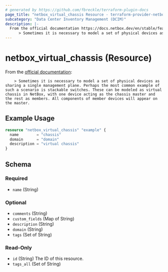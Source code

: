 ```yaml
---
# generated by https://github.com/fbreckle/terraform-plugin-docs
page_title: "netbox_virtual_chassis Resource - terraform-provider-netbox"
subcategory: "Data Center Inventory Management (DCIM)"
description: |-
  From the official documentation https://docs.netbox.dev/en/stable/features/devices-cabling/#virtual-chassis:
      > Sometimes it is necessary to model a set of physical devices as sharing a single management plane. Perhaps the most common example of such a scenario is stackable switches. These can be modeled as virtual chassis in NetBox, with one device acting as the chassis master and the rest as members. All components of member devices will appear on the master.
---
```


# netbox_virtual_chassis (Resource)

From the [official documentation](https://docs.netbox.dev/en/stable/features/devices-cabling/#virtual-chassis):

		> Sometimes it is necessary to model a set of physical devices as sharing a single management plane. Perhaps the most common example of such a scenario is stackable switches. These can be modeled as virtual chassis in NetBox, with one device acting as the chassis master and the rest as members. All components of member devices will appear on the master.

## Example Usage

```terraform
resource "netbox_virtual_chassis" "example" {
  name        = "chassis"
  domain      = "domain"
  description = "virtual chassis"
}
```

<!-- schema generated by tfplugindocs -->
## Schema

### Required

- `name` (String)

### Optional

- `comments` (String)
- `custom_fields` (Map of String)
- `description` (String)
- `domain` (String)
- `tags` (Set of String)

### Read-Only

- `id` (String) The ID of this resource.
- `tags_all` (Set of String)


